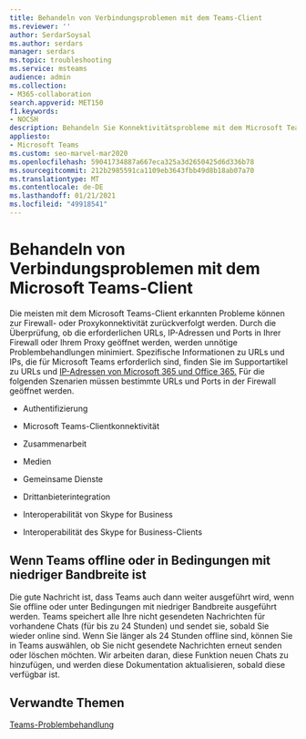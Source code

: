 ```yaml
---
title: Behandeln von Verbindungsproblemen mit dem Teams-Client
ms.reviewer: ''
author: SerdarSoysal
ms.author: serdars
manager: serdars
ms.topic: troubleshooting
ms.service: msteams
audience: admin
ms.collection:
- M365-collaboration
search.appverid: MET150
f1.keywords:
- NOCSH
description: Behandeln Sie Konnektivitätsprobleme mit dem Microsoft Teams-Client, die in erster Linie durch die Firewall- oder Proxyverbindung verursacht werden, und informieren Sie sich, wie Sie diese beheben können.
appliesto:
- Microsoft Teams
ms.custom: seo-marvel-mar2020
ms.openlocfilehash: 59041734887a667eca325a3d2650425d6d336b78
ms.sourcegitcommit: 212b2985591ca1109eb3643fbb49d8b18ab07a70
ms.translationtype: MT
ms.contentlocale: de-DE
ms.lasthandoff: 01/21/2021
ms.locfileid: "49918541"
---
```

<a name="troubleshoot-connectivity-issues-with-the-microsoft-teams-client"></a>Behandeln von Verbindungsproblemen mit dem Microsoft Teams-Client
==============================================================

Die meisten mit dem Microsoft Teams-Client erkannten Probleme können zur Firewall- oder Proxykonnektivität zurückverfolgt werden. Durch die Überprüfung, ob die erforderlichen URLs, IP-Adressen und Ports in Ihrer Firewall oder Ihrem Proxy geöffnet werden, werden unnötige Problembehandlungen minimiert. Spezifische Informationen zu URLs und IPs, die für Microsoft Teams erforderlich sind, finden Sie im Supportartikel zu URLs und [IP-Adressen von Microsoft 365 und Office 365.](https://support.office.com/article/Office-365-URLs-and-IP-address-ranges-8548a211-3fe7-47cb-abb1-355ea5aa88a2) Für die folgenden Szenarien müssen bestimmte URLs und Ports in der Firewall geöffnet werden.

- Authentifizierung

- Microsoft Teams-Clientkonnektivität

- Zusammenarbeit

- Medien

- Gemeinsame Dienste

- Drittanbieterintegration

- Interoperabilität von Skype for Business

- Interoperabilität des Skype for Business-Clients

## <a name="when-teams-is-offline-or-in-low-bandwidth-conditions"></a>Wenn Teams offline oder in Bedingungen mit niedriger Bandbreite ist

Die gute Nachricht ist, dass Teams auch dann weiter ausgeführt wird, wenn Sie offline oder unter Bedingungen mit niedriger Bandbreite ausgeführt werden. Teams speichert alle Ihre nicht gesendeten Nachrichten für vorhandene Chats (für bis zu 24 Stunden) und sendet sie, sobald Sie wieder online sind. Wenn Sie länger als 24 Stunden offline sind, können Sie in Teams auswählen, ob Sie nicht gesendete Nachrichten erneut senden oder löschen möchten. Wir arbeiten daran, diese Funktion neuen Chats zu hinzufügen, und werden diese Dokumentation aktualisieren, sobald diese verfügbar ist.

## <a name="related-topics"></a>Verwandte Themen

[Teams-Problembehandlung](https://docs.microsoft.com/MicrosoftTeams/troubleshoot/teams)
